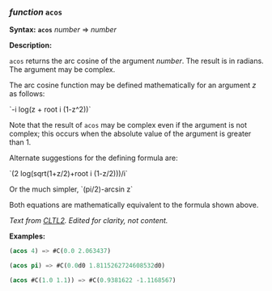 ### <em>function</em> <strong>`acos`</strong>

**Syntax:** <strong>`acos`</strong> <em>number</em> => <em>number</em>

**Description:**

`acos` returns the arc cosine of the argument *number*. The result is in radians. The argument may be complex.

The arc cosine function may be defined mathematically for an argument *z* as follows:

\`-i log(z + root i (1-z^2))\`

Note that the result of `acos` may be complex even if the argument is not complex; this occurs when the absolute value of the argument is greater than 1.

Alternate suggestions for the defining formula are:

\`(2 log(sqrt(1+z/2)+root i (1-z/2)))/i\`

Or the much simpler, \`(pi/2)-arcsin z\`

Both equations are mathematically equivalent to the formula shown above.

*Text from [CLTL2](http://www.cs.cmu.edu/Groups/AI/html/cltl/clm/node128.html). Edited for clarity, not content.*

**Examples:**

```lisp
(acos 4) => #C(0.0 2.063437)

(acos pi) => #C(0.0d0 1.8115262724608532d0)

(acos #C(1.0 1.1)) => #C(0.9381622 -1.1168567)
```
